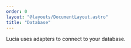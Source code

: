 ```yaml
---
order: 0
layout: "@layouts/DocumentLayout.astro"
title: "Database"
---
```


Lucia uses adapters to connect to your database. 